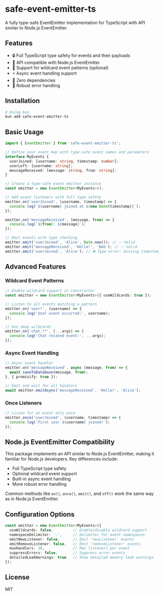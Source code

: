 # safe-event-emitter-ts

A fully type-safe EventEmitter implementation for TypeScript with API similar to Node.js EventEmitter.

## Features

- 🔒 Full TypeScript type safety for events and their payloads
- 🔄 API compatible with Node.js EventEmitter
- 🌳 Support for wildcard event patterns (optional)
- ⚡ Async event handling support
- 🎯 Zero dependencies
- 💪 Robust error handling

## Installation

```bash
# Using bun
bun add safe-event-emitter-ts
```

## Basic Usage

```typescript
import { EventEmitter } from 'safe-event-emitter-ts';

// Define your event map with type-safe event names and parameters
interface MyEvents {
  userJoined: [username: string, timestamp: number];
  userLeft: [username: string];
  messageReceived: [message: string, from: string];
}

// Create a type-safe event emitter instance
const emitter = new EventEmitter<MyEvents>();

// Add event listeners with full type safety
emitter.on('userJoined', (username, timestamp) => {
  console.log(`${username} joined at ${new Date(timestamp)}`);
});

emitter.on('messageReceived', (message, from) => {
  console.log(`${from}: ${message}`);
});

// Emit events with type checking
emitter.emit('userJoined', 'Alice', Date.now()); // ✅ Valid
emitter.emit('messageReceived', 'Hello!', 'Bob'); // ✅ Valid
emitter.emit('userJoined', 'Alice'); // ❌ Type error: missing timestamp
```

## Advanced Features

### Wildcard Event Patterns

```typescript
// Enable wildcard support in constructor
const emitter = new EventEmitter<MyEvents>({ useWildcards: true });

// Listen to all events matching a pattern
emitter.on('user*', (username) => {
  console.log('User event occurred:', username);
});

// Use deep wildcards
emitter.on('chat.**', (...args) => {
  console.log('Chat related event:', ...args);
});
```

### Async Event Handling

```typescript
// Async event handler
emitter.on('messageReceived', async (message, from) => {
  await saveToDatabase(message, from);
}, { promisify: true });

// Emit and wait for all handlers
await emitter.emitAsync('messageReceived', 'Hello!', 'Alice');
```

### Once Listeners

```typescript
// Listen for an event only once
emitter.once('userJoined', (username, timestamp) => {
  console.log(`First user ${username} joined!`);
});
```

## Node.js EventEmitter Compatibility

This package implements an API similar to Node.js EventEmitter, making it familiar for Node.js developers. Key differences include:

- Full TypeScript type safety
- Optional wildcard event support
- Built-in async event handling
- More robust error handling

Common methods like `on()`, `once()`, `emit()`, and `off()` work the same way as in Node.js EventEmitter.

## Configuration Options

```typescript
const emitter = new EventEmitter<MyEvents>({
  useWildcards: false,         // Enable/disable wildcard support
  namespaceDelimiter: '.',     // Delimiter for event namespaces
  emitNewListener: false,      // Emit 'newListener' events
  emitRemoveListener: false,   // Emit 'removeListener' events
  maxHandlers: 10,             // Max listeners per event
  suppressErrors: false,       // Suppress error events
  detailedLeakWarnings: true   // Show detailed memory leak warnings
});
```

## License

MIT
